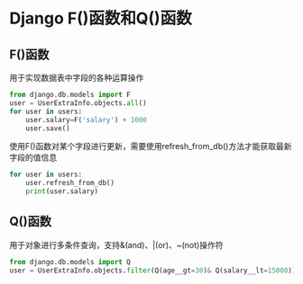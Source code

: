 # Django F()函数和Q()函数

## F()函数
用于实现数据表中字段的各种运算操作
```Python
from django.db.models import F
user = UserExtraInfo.objects.all()
for user in users:
    user.salary=F('salary') + 1000
    user.save()
```

使用F()函数对某个字段进行更新，需要使用refresh_from_db()方法才能获取最新字段的值信息
```Python
for user in users:
    user.refresh_from_db()
    print(user.salary)
```


## Q()函数
用于对象进行多条件查询，支持&(and)、|(or)、~(not)操作符
```Python
from django.db.models import Q
user = UserExtraInfo.objects.filter(Q(age__gt=30)& Q(salary__lt=15000))
```


